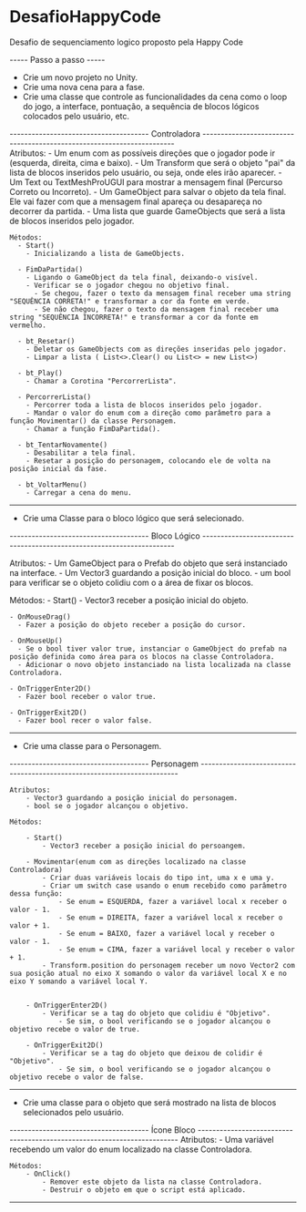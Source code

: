 # DesafioHappyCode
Desafio de sequenciamento logico proposto pela Happy Code

 ----- Passo a passo -----

- Crie um novo projeto no Unity.
- Crie uma nova cena para a fase.
- Crie uma classe que controle as funcionalidades da cena como o loop do jogo, a interface, pontuação, a sequência de blocos lógicos colocados pelo usuário, etc.

--------------------------------------  Controladora ----------------------------------------------------------------------   
    Atributos:
      - Um enum com as possíveis direções que o jogador pode ir (esquerda, direita, cima e baixo).
      - Um Transform que será o objeto "pai" da lista de blocos inseridos pelo usuário, ou seja, onde eles irão aparecer. 
      - Um Text ou TextMeshProUGUI para mostrar a mensagem final (Percurso Correto ou Incorreto).
      - Um GameObject para salvar o objeto da tela final. Ele vai fazer com que a mensagem final apareça ou desapareça no decorrer da partida.
      - Uma lista que guarde GameObjects que será a lista de blocos inseridos pelo jogador.

    Métodos:
      - Start()
        - Inicializando a lista de GameObjects.

      - FimDaPartida()
        - Ligando o GameObject da tela final, deixando-o visível.
        - Verificar se o jogador chegou no objetivo final.
          - Se chegou, fazer o texto da mensagem final receber uma string "SEQUÊNCIA CORRETA!" e transformar a cor da fonte em verde.
          - Se não chegou, fazer o texto da mensagem final receber uma string "SEQUÊNCIA INCORRETA!" e transformar a cor da fonte em vermelho.

      - bt_Resetar()
        - Deletar os GameObjects com as direções inseridas pelo jogador.
        - Limpar a lista ( List<>.Clear() ou List<> = new List<>)

      - bt_Play()
        - Chamar a Corotina "PercorrerLista".

      - PercorrerLista()
        - Percorrer toda a lista de blocos inseridos pelo jogador.
        - Mandar o valor do enum com a direção como parâmetro para a função Movimentar() da classe Personagem.
        - Chamar a função FimDaPartida().

      - bt_TentarNovamente()
        - Desabilitar a tela final.
        - Resetar a posição do personagem, colocando ele de volta na posição inicial da fase.

      - bt_VoltarMenu()
        - Carregar a cena do menu.
        
--------------------------------------------------------------------------------------------------------------------------

- Crie uma Classe para o bloco lógico que será selecionado.


-------------------------------------- Bloco Lógico ----------------------------------------------------------------------

  Atributos:
    - Um GameObject para o Prefab do objeto que será instanciado na interface.
    - Um Vector3 guardando a posição inicial do bloco.
    - um bool para verificar se o objeto colidiu com o a área de fixar os blocos.
  
  Métodos:
    - Start()
      - Vector3 receber a posição inicial do objeto.
      
    - OnMouseDrag()
      - Fazer a posição do objeto receber a posição do cursor.
      
    - OnMouseUp()
      - Se o bool tiver valor true, instanciar o GameObject do prefab na posição definida como área para os blocos na classe Controladora.
      - Adicionar o novo objeto instanciado na lista localizada na classe Controladora.
      
    - OnTriggerEnter2D()
      - Fazer bool receber o valor true.
      
    - OnTriggerExit2D()
      - Fazer bool recer o valor false.
      
--------------------------------------------------------------------------------------------------------------------------

- Crie uma classe para o Personagem.

-------------------------------------- Personagem ------------------------------------------------------------------------

	Atributos:
		- Vector3 guardando a posição inicial do personagem.
		- bool se o jogador alcançou o objetivo.

	Métodos:

		- Start()
			- Vector3 receber a posição inicial do persoangem.

		- Movimentar(enum com as direções localizado na classe Controladora)
			- Criar duas variáveis locais do tipo int, uma x e uma y.
			- Criar um switch case usando o enum recebido como parâmetro dessa função:
				- Se enum = ESQUERDA, fazer a variável local x receber o valor - 1.
				- Se enum = DIREITA, fazer a variável local x receber o valor + 1.
				- Se enum = BAIXO, fazer a variável local y receber o valor - 1.
				- Se enum = CIMA, fazer a variável local y receber o valor + 1.
			- Transform.position do personagem receber um novo Vector2 com sua posição atual no eixo X somando o valor da variável local X e no eixo Y somando a variável local Y.


		- OnTriggerEnter2D()
			- Verificar se a tag do objeto que colidiu é "Objetivo".
				- Se sim, o bool verificando se o jogador alcançou o objetivo recebe o valor de true.

		- OnTriggerExit2D()
			- Verificar se a tag do objeto que deixou de colidir é "Objetivo".
				- Se sim, o bool verificando se o jogador alcançou o objetivo recebe o valor de false.

-------------------------------------------------------------------------------------------------------------------------

- Crie uma classe para o objeto que será mostrado na lista de blocos selecionados pelo usuário.

-------------------------------------- Ícone Bloco ------------------------------------------------------------------------
	Atributos:
		- Uma variável recebendo um valor do enum localizado na classe Controladora.
		

	Métodos:
		- OnClick()
			- Remover este objeto da lista na classe Controladora.
			- Destruir o objeto em que o script está aplicado.

---------------------------------------------------------------------------------------------------------------------------
